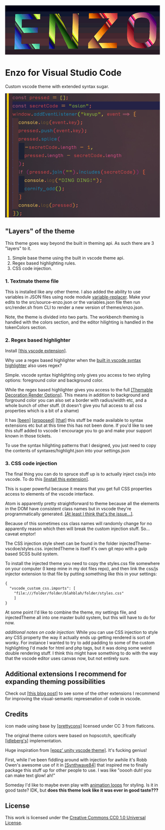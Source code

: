 ![Screenshot](./images/header3.jpg)

# Enzo for Visual Studio Code

Custom vscode theme with extended syntax sugar.

![Screenshot](./images/screenshot.png)

## "Layers" of the theme

This theme goes way beyond the built in theming api. As such there are 3 "layers" to it.

1. Simple base theme using the built in vscode theme api.
2. Regex based highlighting rules.
3. CSS code injection.

### 1. Textmate theme file

This is installed like any other theme. I also added the ability to use variables in JSON files using node module [variable-replacer](https://www.npmjs.com/package/variable-replacer). Make your edits to the src/source-enzo.json or the variables.json file then run src/render.sh from CLI to render a new version of themes/enzo.json.

Note, the theme is divided into two parts. The workbench theming is handled with the colors section, and the editor hilighting is handled in the tokenColors section.

### 2. Regex based highlighter

Install [[this vscode extension]](https://marketplace.visualstudio.com/items?itemName=fabiospampinato.vscode-highlight).

Why use a regex based highlighter when the [built in vscode syntax highlighter](https://code.visualstudio.com/api/language-extensions/syntax-highlight-guide) also uses regex?

Simple. vscode syntax highlighting only gives you access to two styling options: foreground color and background color.

While the regex based highlighter gives you access to the full [[Themable Decoration Render Options]](https://code.visualstudio.com/api/references/vscode-api#ThemableDecorationRenderOptions). This means in addition to background and forground color you can also set a border with radius/width etc, and a whole bunch of other stuff. (it doesn't give you full access to all css properties which is a bit of a shame)

It has [[been]](https://github.com/microsoft/vscode/issues/32813) [[proposed]](https://github.com/microsoft/vscode/issues/76935) [[that]](https://github.com/microsoft/vscode/issues/77133) this stuff be made available to syntax extensions etc but at this time this has not been done. If you'd like to see this stuff added to vscode I encourage you to go and make your support known in those tickets.

To use the syntax hilighting patterns that I designed, you just need to copy the contents of syntaxes/highlight.json into your settings.json

### 3. CSS code injection

The final thing you can do to spruce stuff up is to actually inject css/js into vscode. To do this [[install this extension]](https://marketplace.visualstudio.com/items?itemName=be5invis.vscode-custom-css).

This is super powerful because it means that you get full CSS properties access to elements of the vscode interface.

Atom is apparently pretty straightforward to theme because all the elements in the DOM have consistent class names but in vscode they're programmatically generated. [[At least I think that's the issue...]](https://github.com/microsoft/vscode/issues/51956).

Because of this sometimes css class names will randomly change for no apparently reason which then will break the custom injection stuff. So... caveat emptor!

The CSS injection style sheet can be found in the folder injectedTheme-vscdoe/styles.css. injectedTheme is itself it's own git repo with a gulp based SCSS build system.

To install the injected theme you need to copy the styles.css file somewhere on your computer (I keep mine in my dot files repo), and then link the css/js injector extension to that file by putting something like this in your settings:

```
{
  "vscode_custom_css.imports": [
    "file:///folder/folder/blahblah/folder/styles.css"
    ]
}

```

At some point I'd like to combine the theme, my settings file, and injectedTheme all into one master build system, but this will have to do for now.

_additional notes on code injection_:
While you can use CSS injection to style any CSS property the way it actually ends up getting rendered is sort of wonky. For instance I wanted to try to add padding to some of the custom highlighting I'd made for html and php tags, but it was doing some weird double rendering stuff. I think this might have something to do with the way that the vscode editor uses canvas now, but not entirely sure.

## Additional extensions I recommend for expanding theming possibilities

Check out [[this blog post]](#) to see some of the other extensions I recommend for improving the visual-semantic represenation of code in vscode.

## Credits

icon made using base by [[prettycons]](https://www.flaticon.com/authors/prettycons) licensed under CC 3 from flaticons.

The original theme colors were based on hopscotch, specifically [[idleberg's]](https://github.com/idleberg/vscode-hopscotch) implementation.

Huge inspiration from [[eppz' unity vscode theme]](https://github.com/eppz/VSCode.Extension.eppz_Code). It's fucking genius!

First, while I've been fiddling around with injection for awhile it's Robb Owen's awesome use of it in [[Synthwave84]](https://marketplace.visualstudio.com/items?itemName=RobbOwen.synthwave-vscode) that inspired me to finally package this stuff up for other people to use. I was like "ooooh duh! you can make text glow! ah!"

Someday I'd like to maybe even play with [animation loops](https://codepen.io/FelixRilling/pen/qzfoc) for styling. Is it in good taste? IDK, but **does this theme look like it was ever in good taste???**

## License

This work is licensed under the [Creative Commons CC0 1.0 Universal License](http://creativecommons.org/publicdomain/zero/1.0/legalcode).
